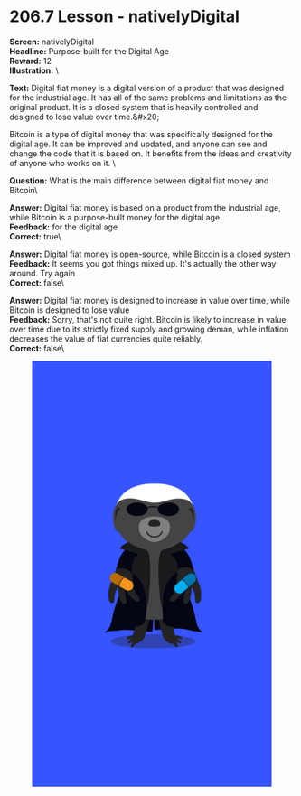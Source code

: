 # 206.7 Lesson - nativelyDigital

**Screen:** nativelyDigital\
**Headline:** Purpose-built for the Digital Age\
**Reward:** 12\
**Illustration:** \

**Text:** Digital fiat money is a digital version of a product that was designed for the industrial age. It has all of the same problems and limitations as the original product. It is a closed system that is heavily controlled and designed to lose value over time.&amp;#x20;

Bitcoin is a type of digital money that was specifically designed for the digital age. It can be improved and updated, and anyone can see and change the code that it is based on. It benefits from the ideas and creativity of anyone who works on it.
\

**Question:** What is the main difference between digital fiat money and Bitcoin\

**Answer:** Digital fiat money is based on a product from the industrial age, while Bitcoin is a purpose-built money for the digital age\
**Feedback:** for the digital age\
**Correct:** true\

**Answer:** Digital fiat money is open-source, while Bitcoin is a closed system\
**Feedback:** It seems you got things mixed up. It&#x27;s actually the other way around. Try again\
**Correct:** false\

**Answer:** Digital fiat money is designed to increase in value over time, while Bitcoin is designed to lose value\
**Feedback:** Sorry, that&#x27;s not quite right. Bitcoin is likely to increase in value over time due to its strictly fixed supply and growing deman, while inflation decreases the value of fiat currencies quite reliably.\
**Correct:** false\


<figure><img src="../.gitbook/assets/206-07.png" alt=""><figcaption></figcaption></figure>


